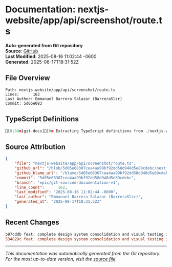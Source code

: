 # Documentation: nextjs-website/app/api/screenshot/route.ts

**Auto-generated from Git repository**  
**Source**: [GitHub](/blob/5d05e08307cea4aa99bf92dd58d948d5e89cdebc/nextjs-website/app/api/screenshot/route.ts)  
**Last Modified**: 2025-08-16 11:02:44 -0600  
**Generated**: 2025-08-17T18:31:52Z

## File Overview

```
Path: nextjs-website/app/api/screenshot/route.ts
Lines:      162
Last Author: Emmanuel Barrera Salazar (BarreraSlzr)
Commit: 5d05e083
```

## TypeScript Definitions

```typescript
[0;34m[git-docs][0m Extracting TypeScript definitions from ./nextjs-website/app/api/screenshot/route.ts
```

## Source Attribution

```json
{
    "file": "nextjs-website/app/api/screenshot/route.ts",
    "github_url": "/blob/5d05e08307cea4aa99bf92dd58d948d5e89cdebc/nextjs-website/app/api/screenshot/route.ts",
    "github_blame_url": "/blame/5d05e08307cea4aa99bf92dd58d948d5e89cdebc/nextjs-website/app/api/screenshot/route.ts",
    "commit": "5d05e08307cea4aa99bf92dd58d948d5e89cdebc",
    "branch": "epic/git-sourced-documentation-v1",
    "line_count":      162,
    "last_modified": "2025-08-16 11:02:44 -0600",
    "last_author": "Emmanuel Barrera Salazar (BarreraSlzr)",
    "generated_at": "2025-08-17T18:31:52Z"
}
```

## Recent Changes

```diff
b97cddb feat: complete design system consolidation and visual testing infrastructure
534829c feat: complete design system consolidation and visual testing infrastructure
```

---
*This documentation was automatically generated from the Git repository. 
For the most up-to-date version, visit the [source file](/blob/5d05e08307cea4aa99bf92dd58d948d5e89cdebc/nextjs-website/app/api/screenshot/route.ts).*
